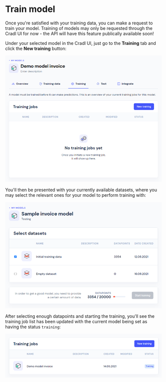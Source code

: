 # Train model

Once you're satisfied with your training data, you can make a request to train your model. Training of models may only be requested through the Cradl UI for now - the API will have this feature publically available soon!

Under your selected model in the Cradl UI, just go to the **Training** tab and click the **New training** button:

![Screenshot of training tab page](../.gitbook/assets/image%20%281%29.png)

You'll then be presented with your currently available datasets, where you may select the relevant ones for your model to perform training with:

![Screenshot of training dataset selection page](../.gitbook/assets/image.png)

After selecting enough datapoints and starting the training, you'll see the training job list has been updated with the current model being set as having the status `training`:

![](../.gitbook/assets/image%20%282%29.png)


